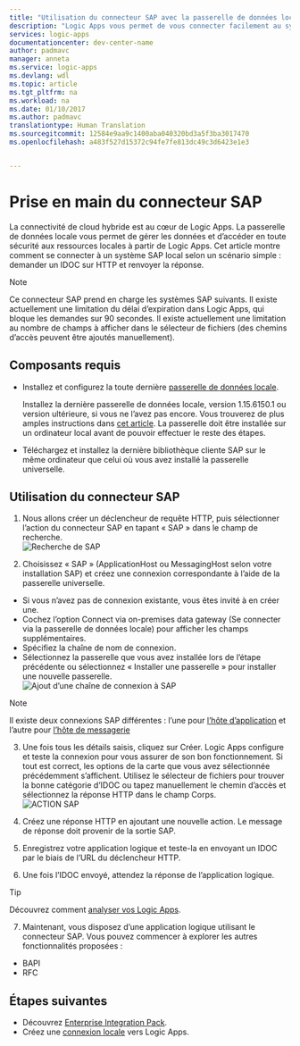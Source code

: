 ```yaml
---
title: "Utilisation du connecteur SAP avec la passerelle de données locale dans Azure Logic Apps | Microsoft Docs"
description: "Logic Apps vous permet de vous connecter facilement au système SAP local dans le cadre de votre workflow."
services: logic-apps
documentationcenter: dev-center-name
author: padmavc
manager: anneta
ms.service: logic-apps
ms.devlang: wdl
ms.topic: article
ms.tgt_pltfrm: na
ms.workload: na
ms.date: 01/10/2017
ms.author: padmavc
translationtype: Human Translation
ms.sourcegitcommit: 12584e9aa9c1400aba040320bd3a5f3ba3017470
ms.openlocfilehash: a483f527d15372c94fe7fe813dc49c3d6423e1e3


---
```

# <a name="get-started-with-the-sap-connector"></a>Prise en main du connecteur SAP 

La connectivité de cloud hybride est au cœur de Logic Apps. La passerelle de données locale vous permet de gérer les données et d’accéder en toute sécurité aux ressources locales à partir de Logic Apps. Cet article montre comment se connecter à un système SAP local selon un scénario simple : demander un IDOC sur HTTP et renvoyer la réponse.    

 > [!NOTE]
 > Ce connecteur SAP prend en charge les systèmes SAP suivants. Il existe actuellement une limitation du délai d’expiration dans Logic Apps, qui bloque les demandes sur 90 secondes. Il existe actuellement une limitation au nombre de champs à afficher dans le sélecteur de fichiers (des chemins d’accès peuvent être ajoutés manuellement).
 >
 >

## <a name="prerequisites"></a>Composants requis
- Installez et configurez la toute dernière [passerelle de données locale](https://www.microsoft.com/en-us/download/details.aspx?id=53127).  

    Installez la dernière passerelle de données locale, version 1.15.6150.1 ou version ultérieure, si vous ne l’avez pas encore. Vous trouverez de plus amples instructions dans [cet article](http://aka.ms/logicapps-gateway). La passerelle doit être installée sur un ordinateur local avant de pouvoir effectuer le reste des étapes.

- Téléchargez et installez la dernière bibliothèque cliente SAP sur le même ordinateur que celui où vous avez installé la passerelle universelle.

## <a name="use-sap-connector"></a>Utilisation du connecteur SAP

1. Nous allons créer un déclencheur de requête HTTP, puis sélectionner l’action du connecteur SAP en tapant « SAP » dans le champ de recherche.    
 ![Recherche de SAP](media/logic-apps-using-sap-connector/picture1.png)

2. Choisissez « SAP » (ApplicationHost ou MessagingHost selon votre installation SAP) et créez une connexion correspondante à l’aide de la passerelle universelle.
 - Si vous n’avez pas de connexion existante, vous êtes invité à en créer une.
 - Cochez l’option Connect via on-premises data gateway (Se connecter via la passerelle de données locale) pour afficher les champs supplémentaires.
 - Spécifiez la chaîne de nom de connexion.
 - Sélectionnez la passerelle que vous avez installée lors de l’étape précédente ou sélectionnez « Installer une passerelle » pour installer une nouvelle passerelle.   
 ![Ajout d’une chaîne de connexion à SAP](media/logic-apps-using-sap-connector/picture2.png)   
  
  > [!NOTE]
  > Il existe deux connexions SAP différentes : l’une pour [l’hôte d’application](https://wiki.scn.sap.com/wiki/display/ABAP/ABAP+Application+Server) et l’autre pour [l’hôte de messagerie](http://help.sap.com/saphelp_nw70/helpdata/en/40/c235c15ab7468bb31599cc759179ef/frameset.htm)
  >
  >

3. Une fois tous les détails saisis, cliquez sur Créer. Logic Apps configure et teste la connexion pour vous assurer de son bon fonctionnement. Si tout est correct, les options de la carte que vous avez sélectionnée précédemment s’affichent. Utilisez le sélecteur de fichiers pour trouver la bonne catégorie d’IDOC ou tapez manuellement le chemin d’accès et sélectionnez la réponse HTTP dans le champ Corps.    
 ![ACTION SAP](media/logic-apps-using-sap-connector/picture3.png)

4. Créez une réponse HTTP en ajoutant une nouvelle action. Le message de réponse doit provenir de la sortie SAP.

5. Enregistrez votre application logique et teste-la en envoyant un IDOC par le biais de l’URL du déclencheur HTTP.

6. Une fois l’IDOC envoyé, attendez la réponse de l’application logique.   

  > [!TIP]
  > Découvrez comment [analyser vos Logic Apps](../logic-apps/logic-apps-monitor-your-logic-apps.md).
  >
  >

7. Maintenant, vous disposez d’une application logique utilisant le connecteur SAP. Vous pouvez commencer à explorer les autres fonctionnalités proposées :
  - BAPI
  - RFC

## <a name="next-steps"></a>Étapes suivantes
- Découvrez [Enterprise Integration Pack](../logic-apps/logic-apps-enterprise-integration-overview.md). 
- Créez une [connexion locale](../logic-apps/logic-apps-gateway-connection.md) vers Logic Apps.


<!--HONumber=Jan17_HO3-->


